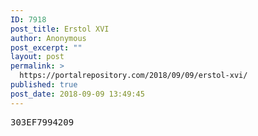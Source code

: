 ```yaml
---
ID: 7918
post_title: Erstol XVI
author: Anonymous
post_excerpt: ""
layout: post
permalink: >
  https://portalrepository.com/2018/09/09/erstol-xvi/
published: true
post_date: 2018-09-09 13:49:45
---
```

<pre>303EF7994209</pre>